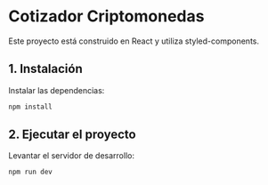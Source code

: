 # Cotizador Criptomonedas
Este proyecto está construido en React y utiliza styled-components.

## 1. Instalación 
Instalar las dependencias:

```cmd
npm install
```

## 2. Ejecutar el proyecto
Levantar el servidor de desarrollo:

```cmd
npm run dev
```